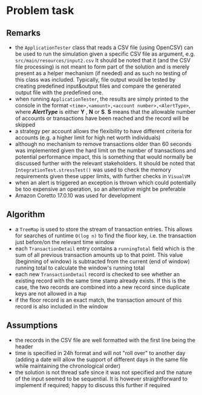 # Problem task

## Remarks

* the `ApplicationTester` class that reads a CSV file (using OpenCSV) can be used to run the simulation given a specific
  CSV file as argument, e.g. `src/main/resources/input2.csv`
  It should be noted that it (and the CSV file processing) is not meant to form part of the solution and is merely
  present as a helper mechanism (if needed) and as such no testing of this class was included. Typically, file output
  would be tested by creating predefined input&output files and compare the generated output file with the predefined
  one.
* when running `ApplicationTester`, the results are simply printed to the console in the
  format `<time>,<amount>,<account number>,<AlertType>`, where **_AlertType_** is either **Y** , **N**  or
  **S**. **S** means that the allowable number of accounts or transactions have been reached and the record
  will be skipped
* a strategy per account allows the flexibility to have different criteria for accounts (e.g. a higher limit for high
  net worth individuals)
* although no mechanism to remove transactions older than 60 seconds was implemented given the hard limit on the number
  of transactions and potential performance impact, this is something that would normally be discussed further with the
  relevant stakeholders. It should be noted that `IntegrationTest.stressTest()` was used to check the memory requirements
  given these upper limits, with further checks in `VisualVM`
* when an alert is triggered an exception is thrown which could potentially be too expensive an operation, so an
  alternative might be preferable
* Amazon Coretto 17.0.10 was used for development

## Algorithm

* a `TreeMap` is used to store the stream of transaction entries. This allows for searches of runtime `O(log n)` to find
  the floor key, i.e. the transaction just before/on the relevant time window
* each `TransactionDetail` entry contains a `runningTotal` field which is the sum of all previous transaction amounts up
  to that point. This value (beginning of window) is subtracted from the current (end of window) running total to
  calculate the window's running total
* each new `TransactionDetail` record is checked to see whether an existing record with the same time stamp already
  exists. If this is the
  case, the two records are combined into a new record since duplicate keys are not allowed in a `Map`
* if the floor record is an exact match, the transaction amount of this record is also included in the window

## Assumptions

* the records in the CSV file are well formatted with the first line being the header
* time is specified in 24h format and will not "roll over" to another day (adding a date will allow the support
  of different days in the same file while maintaining the chronological order)
* the solution is not thread safe since it was not specified and the nature of the input seemed to be sequential. It is
  however straightforward to implement if required; happy to discuss this further if required